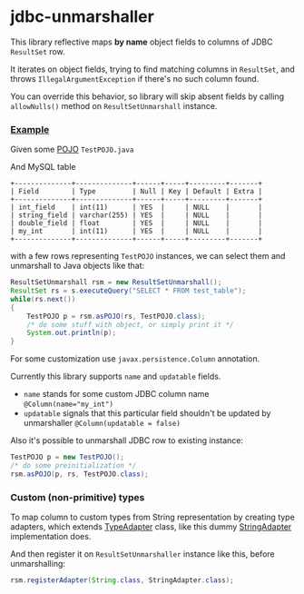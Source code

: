 jdbc-unmarshaller
=================

This library reflective maps **by name** object fields to columns of JDBC ```ResultSet``` row.

It iterates on object fields, trying to find matching columns in ```ResultSet```, and 
 throws ```IllegalArgumentException``` if there's no such column found.
 
You can override this behavior, so library will skip absent fields by calling ```allowNulls()``` method on ```ResultSetUnmarshall``` instance. 

### [Example](https://github.com/Eternity-Yarr/jdbc-unmarshaller/blob/master/src/test/java/org/lutra/unmarshaller/UmTest.java)
Given some [POJO](https://github.com/Eternity-Yarr/jdbc-unmarshaller/blob/master/src/test/java/org/lutra/unmarshaller/TestPOJO.java) ```TestPOJO.java```

And MySQL table

```
+--------------+--------------+------+-----+---------+-------+
| Field        | Type         | Null | Key | Default | Extra |
+--------------+--------------+------+-----+---------+-------+
| int_field    | int(11)      | YES  |     | NULL    |       |
| string_field | varchar(255) | YES  |     | NULL    |       |
| double_field | float        | YES  |     | NULL    |       |
| my_int       | int(11)      | YES  |     | NULL    |       |
+--------------+--------------+------+-----+---------+-------+

```

with a few rows representing ```TestPOJO``` instances, we can select them and unmarshall to Java objects like that:

```java
ResultSetUnmarshall rsm = new ResultSetUnmarshall();
ResultSet rs = s.executeQuery("SELECT * FROM test_table");
while(rs.next())
{
	TestPOJO p = rsm.asPOJO(rs, TestPOJO.class);
	/* do some stuff with object, or simply print it */
	System.out.println(p); 
}
```

For some customization use  ```javax.persistence.Column``` annotation.

Currently this library supports ```name``` and ```updatable``` fields.

* ```name``` stands for some custom JDBC column name ``` @Column(name="my_int") ```
* ```updatable``` signals that this particular field shouldn't be updated by unmarshaller ``` @Column(updatable = false) ```

Also it's possible to unmarshall JDBC row to existing instance:

```java
TestPOJO p = new TestPOJO();
/* do some preinitialization */
rsm.asPOJO(p, rs, TestPOJO.class);
```

### Custom (non-primitive) types

To map column to custom types from String representation by creating type adapters, 
which extends [TypeAdapter](https://github.com/Eternity-Yarr/jdbc-unmarshaller/blob/master/src/main/java/org/lutra/unmarshaller/TypeAdapter.java) class,
like this dummy [StringAdapter](https://github.com/Eternity-Yarr/jdbc-unmarshaller/blob/master/src/main/java/org/lutra/unmarshaller/adapters/StringAdapter.java) implementation does.

And then register it on ```ResultSetUnmarshaller``` instance like this, before unmarshalling:
```java
rsm.registerAdapter(String.class, StringAdapter.class);
```
  